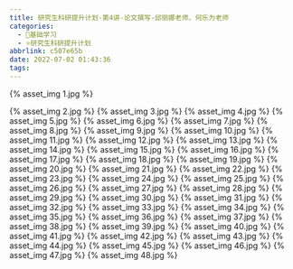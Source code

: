 ```yaml
---
title: 研究生科研提升计划-第4讲-论文撰写-邱丽娜老师、何乐为老师
categories:
  - 🌙基础学习
  - ⭐研究生科研提升计划
abbrlink: c507e65b
date: 2022-07-02 01:43:36
tags:
---
```


{% asset_img 1.jpg %}

<!--more-->

{% asset_img 2.jpg %}
{% asset_img 3.jpg %}
{% asset_img 4.jpg %}
{% asset_img 5.jpg %}
{% asset_img 6.jpg %}
{% asset_img 7.jpg %}
{% asset_img 8.jpg %}
{% asset_img 9.jpg %}
{% asset_img 10.jpg %}
{% asset_img 11.jpg %}
{% asset_img 12.jpg %}
{% asset_img 13.jpg %}
{% asset_img 14.jpg %}
{% asset_img 15.jpg %}
{% asset_img 16.jpg %}
{% asset_img 17.jpg %}
{% asset_img 18.jpg %}
{% asset_img 19.jpg %}
{% asset_img 20.jpg %}
{% asset_img 21.jpg %}
{% asset_img 22.jpg %}
{% asset_img 23.jpg %}
{% asset_img 24.jpg %}
{% asset_img 25.jpg %}
{% asset_img 26.jpg %}
{% asset_img 27.jpg %}
{% asset_img 28.jpg %}
{% asset_img 29.jpg %}
{% asset_img 30.jpg %}
{% asset_img 31.jpg %}
{% asset_img 32.jpg %}
{% asset_img 33.jpg %}
{% asset_img 34.jpg %}
{% asset_img 35.jpg %}
{% asset_img 36.jpg %}
{% asset_img 37.jpg %}
{% asset_img 38.jpg %}
{% asset_img 39.jpg %}
{% asset_img 40.jpg %}
{% asset_img 41.jpg %}
{% asset_img 42.jpg %}
{% asset_img 43.jpg %}
{% asset_img 44.jpg %}
{% asset_img 45.jpg %}
{% asset_img 46.jpg %}
{% asset_img 47.jpg %}
{% asset_img 48.jpg %}
